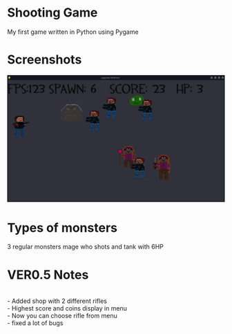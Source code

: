  # Shooting Game 
My first game written in Python using Pygame

# Screenshots
![](ss.png)

# Types of monsters

3 regular monsters
mage who shots
and tank with 6HP 

# VER0.5 Notes
<br>
- Added shop with 2 different rifles
<br>
- Highest score and coins display in menu
<br>
- Now you can choose rifle from menu
<br>
- fixed a lot of bugs 

